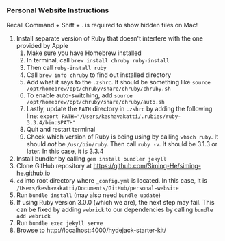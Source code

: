 ### Personal Website Instructions

Recall Command + Shift + . is required to show hidden files on Mac!

1. Install separate version of Ruby that doesn't interfere with the one provided by Apple
   1. Make sure you have Homebrew installed
   2. In terminal, call `brew install chruby ruby-install`
   3. Then call `ruby-install ruby`
   4. Call `brew info chruby` to find out installed directory
   5. Add what it says to the `.zshrc`. It should be something like `source /opt/homebrew/opt/chruby/share/chruby/chruby.sh`
   6. To enable auto-switching, add `source /opt/homebrew/opt/chruby/share/chruby/auto.sh`
   7. Lastly, update the `PATH` directory in `.zshrc` by adding the following line: `export PATH="/Users/keshavakatti/.rubies/ruby-3.3.4/bin:$PATH"`
   8. Quit and restart terminal
   9. Check which version of Ruby is being using by calling `which ruby`. It should *not* be `/usr/bin/ruby`. Then call `ruby -v`. It should be 3.1.3 or later. In this case, it is 3.3.4
2. Install bundler by calling `gem install bundler jekyll`
3. Clone GitHub repository at https://github.com/Siming-He/siming-he.github.io 
4. `cd` into root directory where `_config.yml` is located. In this case, it is `/Users/keshavakatti/Documents/GitHub/personal-website`
5. Run `bundle install` (may also need `bundle update`)
6. If using Ruby version 3.0.0 (which we are), the next step may fail. This can be fixed by adding `webrick` to our dependencies by calling `bundle add webrick`
7. Run `bundle exec jekyll serve`
8. Browse to http://localhost:4000/hydejack-starter-kit/